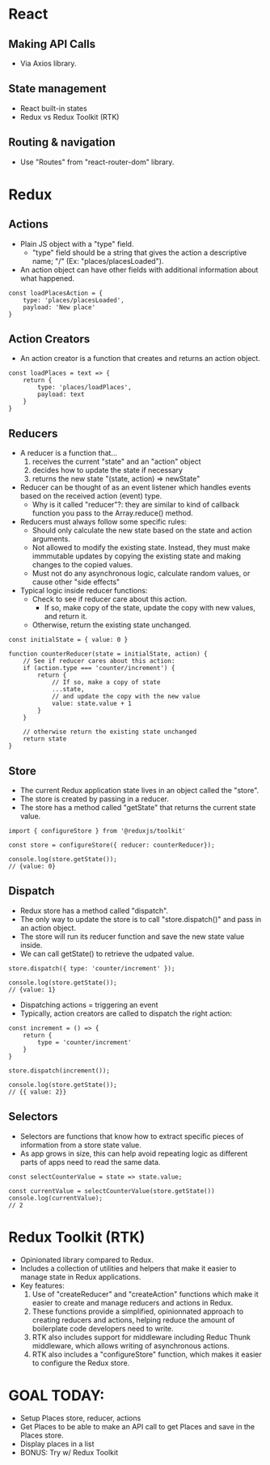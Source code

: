 # React

## Making API Calls
- Via Axios library.

## State management
- React built-in states
- Redux vs Redux Toolkit (RTK)

## Routing & navigation
- Use "Routes" from "react-router-dom" library.


# Redux

## Actions
- Plain JS object with a "type" field.
    - "type" field should be a string that gives the action a descriptive name; "<domain>/<eventName>" (Ex: "places/placesLoaded").
- An action object can have other fields with additional information about what happened.

```
const loadPlacesAction = {
    type: 'places/placesLoaded',
    payload: 'New place'
}
```

## Action Creators
- An action creator is a function that creates and returns an action object.

```
const loadPlaces = text => {
    return {
        type: 'places/loadPlaces',
        payload: text
    }
}
```

## Reducers
- A reducer is a function that...
    1. receives the current "state" and an "action" object
    2. decides how to update the state if necessary
    3. returns the new state "(state, action) => newState"
- Reducer can be thought of as an event listener which handles events based on the received action (event) type.
    - Why is it called "reducer"?: they are similar to kind of callback function you pass to the Array.reduce() method.
- Reducers must always follow some specific rules:
    - Should only calculate the new state based on the state and action arguments.
    - Not allowed to modify the existing state. Instead, they must make immmutable updates by copying the existing state and making changes to the copied values.
    - Must not do any asynchronous logic, calculate random values, or cause other "side effects"
- Typical logic inside reducer functions:
    - Check to see if reducer care about this action.
        - If so, make copy of the state, update the copy with new values, and return it.
    - Otherwise, return the existing state unchanged.

```
const initialState = { value: 0 }

function counterReducer(state = initialState, action) {
    // See if reducer cares about this action:
    if (action.type === 'counter/increment') {
        return {
            // If so, make a copy of state
            ...state,
            // and update the copy with the new value
            value: state.value + 1
        }
    }

    // otherwise return the existing state unchanged
    return state
}
```

## Store
- The current Redux application state lives in an object called the "store".
- The store is created by passing in a reducer.
- The store has a method called "getState" that returns the current state value.

```
import { configureStore } from '@reduxjs/toolkit'

const store = configureStore({ reducer: counterReducer});

console.log(store.getState());
// {value: 0}
```


## Dispatch
- Redux store has a method called "dispatch".
- The only way to update the store is to call "store.dispatch()" and pass in an action object.
- The store will run its reducer function and save the new state value inside.
- We can call getState() to retrieve the udpated value.

```
store.dispatch({ type: 'counter/increment' });

console.log(store.getState());
// {value: 1}
```

- Dispatching actions = triggering an event
- Typically, action creators are called to dispatch the right action:
```
const increment = () => {
    return {
        type = 'counter/increment'
    }
}

store.dispatch(increment());

console.log(store.getState());
// {{ value: 2}}
```

## Selectors
- Selectors are functions that know how to extract specific pieces of information from a store state value.
- As app grows in size, this can help avoid repeating logic as different parts of apps need to read the same data.

```
const selectCounterValue = state => state.value;

const currentValue = selectCounterValue(store.getState())
console.log(currentValue);
// 2
```



# Redux Toolkit (RTK)
- Opinionated library compared to Redux.
- Includes a collection of utilities and helpers that make it easier to manage state in Redux applications.
- Key features:
    1. Use of "createReducer" and "createAction" functions which make it easier to create and manage reducers and actions in Redux.
    2. These functions provide a simplified, opinionnated approach to creating reducers and actions, helping reduce the amount of boilerplate code developers need to write.
    3. RTK also includes support for middleware including Reduc Thunk middleware, which allows writing of asynchronous actions.
    4. RTK also includes a "configureStore" function, which makes it easier to configure the Redux store.


# GOAL TODAY:
- Setup Places store, reducer, actions
- Get Places to be able to make an API call to get Places and save in the Places store.
- Display places in a list
- BONUS: Try w/ Redux Toolkit
